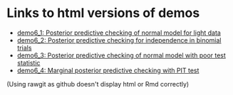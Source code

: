 # Links to html versions of demos

- [demo6_1: Posterior predictive checking of normal model for light data](https://rawgit.com/avehtari/BDA_R_demos/master/demos_ch6/demo6_1.html)
- [demo6_2: Posterior predictive checking for independence in binomial trials](https://rawgit.com/avehtari/BDA_R_demos/master/demos_ch6/demo6_2.html)
- [demo6_3: Posterior predictive checking of normal model with poor test statistic](https://rawgit.com/avehtari/BDA_R_demos/master/demos_ch6/demo6_3.html)
- [demo6_4: Marginal posterior predictive checking with PIT test](https://rawgit.com/avehtari/BDA_R_demos/master/demos_ch6/demo6_4.html)

(Using rawgit as github doesn't display html or Rmd correctly)
